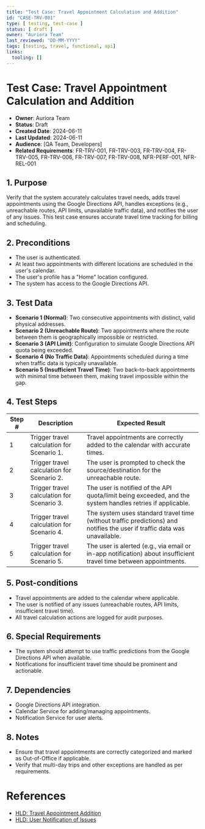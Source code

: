 ```yaml
---
title: "Test Case: Travel Appointment Calculation and Addition"
id: "CASE-TRV-001"
type: [ testing, test-case ]
status: [ draft ]
owner: "Auriora Team"
last_reviewed: "DD-MM-YYYY"
tags: [testing, travel, functional, api]
links:
  tooling: []
---
```


# Test Case: Travel Appointment Calculation and Addition

- **Owner**: Auriora Team
- **Status**: Draft
- **Created Date**: 2024-06-11
- **Last Updated**: 2024-06-11
- **Audience**: [QA Team, Developers]
- **Related Requirements**: FR-TRV-001, FR-TRV-003, FR-TRV-004, FR-TRV-005, FR-TRV-006, FR-TRV-007, FR-TRV-008, NFR-PERF-001, NFR-REL-001

## 1. Purpose

Verify that the system accurately calculates travel needs, adds travel appointments using the Google Directions API, handles exceptions (e.g., unreachable routes, API limits, unavailable traffic data), and notifies the user of any issues. This test case ensures accurate travel time tracking for billing and scheduling.

## 2. Preconditions

-   The user is authenticated.
-   At least two appointments with different locations are scheduled in the user's calendar.
-   The user's profile has a "Home" location configured.
-   The system has access to the Google Directions API.

## 3. Test Data

-   **Scenario 1 (Normal)**: Two consecutive appointments with distinct, valid physical addresses.
-   **Scenario 2 (Unreachable Route)**: Two appointments where the route between them is geographically impossible or restricted.
-   **Scenario 3 (API Limit)**: Configuration to simulate Google Directions API quota being exceeded.
-   **Scenario 4 (No Traffic Data)**: Appointments scheduled during a time when traffic data is typically unavailable.
-   **Scenario 5 (Insufficient Travel Time)**: Two back-to-back appointments with minimal time between them, making travel impossible within the gap.

## 4. Test Steps

| Step # | Description                                       | Expected Result                                                              |
|--------|---------------------------------------------------|------------------------------------------------------------------------------|
| 1      | Trigger travel calculation for Scenario 1.        | Travel appointments are correctly added to the calendar with accurate times. |
| 2      | Trigger travel calculation for Scenario 2.        | The user is prompted to check the source/destination for the unreachable route. |
| 3      | Trigger travel calculation for Scenario 3.        | The user is notified of the API quota/limit being exceeded, and the system handles retries if applicable. |
| 4      | Trigger travel calculation for Scenario 4.        | The system uses standard travel time (without traffic predictions) and notifies the user if traffic data was unavailable. |
| 5      | Trigger travel calculation for Scenario 5.        | The user is alerted (e.g., via email or in-app notification) about insufficient travel time between appointments. |

## 5. Post-conditions

-   Travel appointments are added to the calendar where applicable.
-   The user is notified of any issues (unreachable routes, API limits, insufficient travel time).
-   All travel calculation actions are logged for audit purposes.

## 6. Special Requirements

-   The system should attempt to use traffic predictions from the Google Directions API when available.
-   Notifications for insufficient travel time should be prominent and actionable.

## 7. Dependencies

-   Google Directions API integration.
-   Calendar Service for adding/managing appointments.
-   Notification Service for user alerts.

## 8. Notes

-   Ensure that travel appointments are correctly categorized and marked as Out-of-Office if applicable.
-   Verify that multi-day trips and other exceptions are handled as per requirements.

# References

-   [HLD: Travel Appointment Addition](../2-architecture/HLD-TRV-001-Travel-Appointment-Addition.md)
-   [HLD: User Notification of Issues](../2-architecture/HLD-NOT-001-User-Notification-of-Issues.md)
